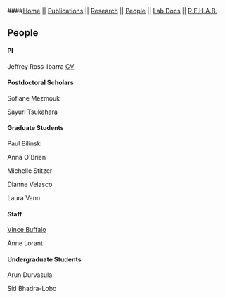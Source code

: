 ####[Home](index.html) || [Publications](pubs.html) || [Research](research.html) || [People](people.html) || [Lab Docs](https://github.com/RILAB/lab-docs) || [R.E.H.A.B.](rehab.html) 

## People

#### PI

Jeffrey Ross-Ibarra [CV](https://github.com/rossibarra/CV)

#### Postdoctoral Scholars

Sofiane Mezmouk

Sayuri Tsukahara

#### Graduate Students

Paul Bilinski

Anna O'Brien

Michelle Stitzer

Dianne Velasco

Laura Vann

#### Staff

[Vince Buffalo](http://www.vincebuffalo.com/)

Anne Lorant

#### Undergraduate Students

Arun Durvasula

Sid Bhadra-Lobo